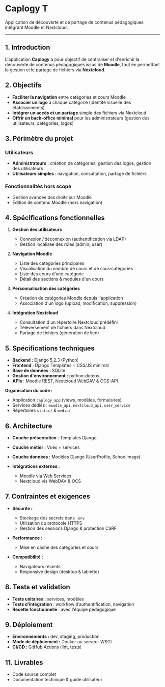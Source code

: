 # Caplogy T

Application de découverte et de partage de contenus pédagogiques intégrant Moodle et Nextcloud.

---

## 1. Introduction

L'application **Caplogy** a pour objectif de centraliser et d'enrichir la découverte de contenus pédagogiques issus de **Moodle**, tout en permettant la gestion et le partage de fichiers via **Nextcloud**.

## 2. Objectifs

* **Faciliter la navigation** entre catégories et cours Moodle
* **Associer un logo** à chaque catégorie (identité visuelle des établissements)
* **Intégrer un accès et un partage** simple des fichiers via Nextcloud
* **Offrir un back‑office minimal** pour les administrateurs (gestion des utilisateurs, catégories, logos)

## 3. Périmètre du projet

### Utilisateurs

* **Administrateurs** : création de catégories, gestion des logos, gestion des utilisateurs
* **Utilisateurs simples** : navigation, consultation, partage de fichiers

### Fonctionnalités hors scope

* Gestion avancée des droits sur Moodle
* Édition de contenu Moodle (hors navigation)

## 4. Spécifications fonctionnelles

1. **Gestion des utilisateurs**

   * Connexion / déconnexion (authentification via LDAP)
   * Gestion localisée des rôles (admin, user)

2. **Navigation Moodle**

   * Liste des catégories principales
   * Visualisation du nombre de cours et de sous‑catégories
   * Liste des cours d'une catégorie
   * Détail des sections & modules d'un cours

3. **Personnalisation des catégories**

   * Création de catégories Moodle depuis l'application
   * Association d'un logo (upload, modification, suppression)

4. **Intégration Nextcloud**

   * Consultation d'un répertoire Nextcloud prédéfini
   * Téléversement de fichiers dans Nextcloud
   * Partage de fichiers (génération de lien)

## 5. Spécifications techniques

* **Backend :** Django 5.2.3 (Python)
* **Frontend :** Django Templates + CSS/JS minimal
* **Base de données :** SQLite
* **Gestion d'environnement :** python-dotenv
* **APIs :** Moodle REST, Nextcloud WebDAV & OCS-API

**Organisation du code :**

* Application `caplogy_app` (views, modèles, formulaires)
* Services dédiés : `moodle_api`, `nextcloud_api`, `user_service`
* Répertoires `static/` & `media/`

## 6. Architecture

* **Couche présentation :** Templates Django
* **Couche métier :** Vues + services
* **Couche données :** Modèles Django (UserProfile, SchoolImage)
* **Intégrations externes :**

  * Moodle via Web Services
  * Nextcloud via WebDAV & OCS

## 7. Contraintes et exigences

* **Sécurité :**

  * Stockage des secrets dans `.env`
  * Utilisation du protocole HTTPS
  * Gestion des sessions Django & protection CSRF
* **Performance :**

  * Mise en cache des catégories et cours
* **Compatibilité :**

  * Navigateurs récents
  * Responsive design (desktop & tablette)

## 8. Tests et validation

* **Tests unitaires** : services, modèles
* **Tests d'intégration** : workflow d’authentification, navigation
* **Recette fonctionnelle** : avec l'équipe pédagogique

## 9. Déploiement

* **Environnements :** dev, staging, production
* **Mode de déploiement :** Docker ou serveur WSGI
* **CI/CD :** GitHub Actions (lint, tests)

## 11. Livrables

* Code source complet
* Documentation technique & guide utilisateur
